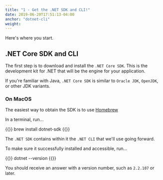 ```yaml
---
title: "1 - Get the .NET SDK and CLI!"
date: 2019-06-20T17:51:13-04:00
anchor: "dotnet-cli"
weight:
---
```


Here's where you start.

## .NET Core SDK and CLI

The first step is to download and install the `.NET Core SDK`. This is the development kit for .NET that will be the engine for your application.

If you're familiar with Java, `.NET Core SDK` is similar to `Oracle JDK`, `OpenJDK`, or other JDK variants.

### On MacOS

The easiest way to obtain the SDK is to use [Homebrew](https://brew.sh)

In a terminal, run...

{{<highlight bash>}}
brew install dotnet-sdk
{{</highlight>}}

The `.NET SDK` contains within it the `.NET CLI` that we'll use going forward.

To make sure it successfully installed and accessible, run...

{{<highlight bash>}}
dotnet --version
{{</highlight>}}

You should receive an answer with a version number, such as `2.2.107` or later.


